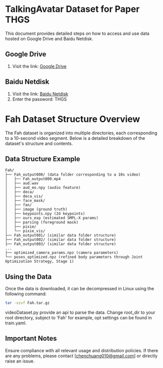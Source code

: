 # TalkingAvatar Dataset for Paper THGS

This document provides detailed steps on how to access and use data hosted on Google Drive and Baidu Netdisk.

## Google Drive
1. Visit the link: [Google Drive](https://drive.google.com/drive/folders/15Ly9UUoeltswIsJU9Fp7tAuaIlcS98gI?usp=sharing)

## Baidu Netdisk
1. Visit the link: [Baidu Netdisk](https://pan.baidu.com/s/1nwiieKtYzNtgfMkuQERpaw?pwd=THGS)
2. Enter the password: THGS
   
# Fah Dataset Structure Overview

The Fah dataset is organized into multiple directories, each corresponding to a 10-second video segment. Below is a detailed breakdown of the dataset's structure and contents.

## Data Structure Example
```
Fah/
├── Fah_output000/ (data folder corresponding to a 10s video)
│   ├── Fah_output000.mp4
│   ├── aud.wav
│   ├── aud_eo.npy (audio feature)
│   ├── deca/
│   ├── deca_vis/
│   ├── face_mask/
│   ├── fan/
│   ├── image (ground truth)
│   ├── keypoints.npy (2d keypoints)
│   ├── ours_exp (estimated SMPL-X params)
│   ├── parsing (foreground mask)
│   ├── pixie/
│   └── pixie_vis/
├── Fah_output001/ (similar data folder structure)
├── Fah_output002/ (similar data folder structure)
├── Fah_output003/ (similar data folder structure)
...
├── optimized_camera_params.npz (camera parameters)
└── poses_optimized.npz (refined body parameters through Joint Optimization Strategy, Stage 1)
```

## Using the Data

Once the data is downloaded, it can be decompressed in Linux using the following command:
```bash
tar -xzvf Fah.tar.gz 
```
videoDataset.py provide an api to parse the data. Change root_dir to your root directory, subject to 'Fah' for example, opt settings can be found in train.yaml.
## Important Notes
Ensure compliance with all relevant usage and distribution policies.
If there are any problems, please contact [chenchuang010@gmail.com] or directly raise an issue.
